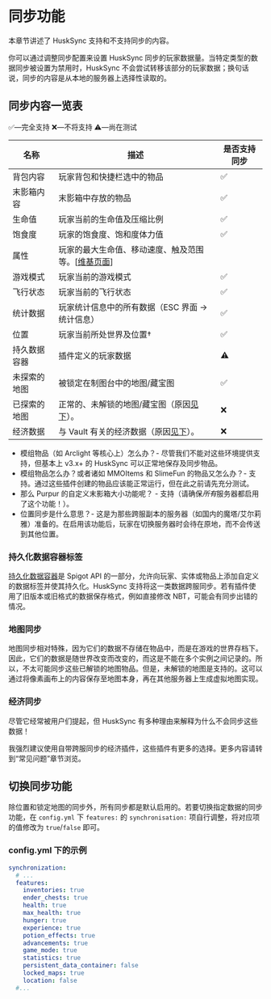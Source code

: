 # 同步功能
本章节讲述了 HuskSync 支持和不支持同步的内容。

你可以通过调整同步配置来设置 HuskSync 同步的玩家数据量。当特定类型的数据同步被设置为禁用时，HuskSync 不会尝试转移该部分的玩家数据；换句话说，同步的内容是从本地的服务器上选择性读取的。

## 同步内容一览表

✅—完全支持  ❌—不将支持  ⚠️—尚在测试

|名称|描述|是否支持同步|
|---|---|---|
|背包内容|玩家背包和快捷栏选中的物品|✅|
|末影箱内容|末影箱中存放的物品|✅|
|生命值|玩家当前的生命值及压缩比例|✅|
|饱食度|玩家的饱食度、饱和度体力值|✅|
|属性|玩家的最大生命值、移动速度、触及范围等。[[维基页面](https://zh.minecraft.wiki/w/%E5%B1%9E%E6%80%A7)]|
|游戏模式|玩家当前的游戏模式|✅|
|飞行状态|玩家当前的飞行状态|✅|
|统计数据|玩家统计信息中的所有数据（ESC 界面 -> 统计信息）|✅|
|位置|玩家当前所处世界及位置†|✅|
|持久数据容器|插件定义的玩家数据|⚠|
|未探索的地图|被锁定在制图台中的地图/藏宝图|✅|
|已探索的地图|正常的、未解锁的地图/藏宝图（原因[见下](#地图同步)）。|❌|
|经济数据|与 Vault 有关的经济数据（原因[见下](#经济同步)）。|❌|

* 模组物品（如 Arclight 等核心上）怎么办？- 尽管我们不能对这些环境提供支持，但基本上 v3.x+ 的 HuskSync 可以正常地保存及同步物品。
* 模组物品怎么办？或者诸如 MMOItems 和 SlimeFun 的物品又怎么办？- 支持。通过这些插件创建的物品应该能正常运行，但在此之前请先充分测试。
* 那么 Purpur 的自定义末影箱大小功能呢？ - 支持（请确保*所有*服务器都启用了这个功能！）。
* 位置同步是什么意思？- 这是为那些跨服副本的服务器（如国内的魔塔/艾尔莉雅）准备的。在启用该功能后，玩家在切换服务器时会待在原地，而不会传送到其他位置。

### 持久化数据容器标签

[持久化数据容器](https://blog.jeff-media.com/persistent-data-container-the-better-alternative-to-nbt-tags/)是 Spigot API 的一部分，允许向玩家、实体或物品上添加自定义的数据标签并使其持久化。HuskSync 支持将这一类数据跨服同步。若有插件使用了旧版本或旧格式的数据保存格式，例如直接修改 NBT，可能会有同步出错的情况。

### 地图同步

地图同步相对特殊，因为它们的数据不存储在物品中，而是在游戏的世界存档下。因此，它们的数据是随世界改变而改变的，而这是不能在多个实例之间记录的。所以，不太可能同步这些已解锁的地图物品。但是，未解锁的地图是支持的。这可以通过将像素画布上的内容保存至地图本身，再在其他服务器上生成虚拟地图实现。

### 经济同步

尽管它经常被用户们提起，但 HuskSync 有多种理由来解释为什么不会同步这些数据！

我强烈建议使用自带跨服同步的经济插件，这些插件有更多的选择。更多内容请转到“常见问题”章节浏览。

## 切换同步功能
除位置和锁定地图的同步外，所有同步都是默认启用的。若要切换指定数据的同步功能，在 `config.yml` 下 `features:` 的 `synchronisation:` 项自行调整，将对应项的值修改为 `true`/`false` 即可。

### config.yml 下的示例
```YAML
synchronization:
  # ...
  features:
    inventories: true
    ender_chests: true
    health: true
    max_health: true
    hunger: true
    experience: true
    potion_effects: true
    advancements: true
    game_mode: true
    statistics: true
    persistent_data_container: false
    locked_maps: true
    location: false
  #...
```